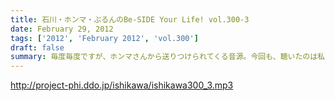 ```yaml
---
title: 石川・ホンマ・ぶるんのBe-SIDE Your Life! vol.300-3
date: February 29, 2012
tags: ['2012', 'February 2012', 'vol.300']
draft: false
summary: 毎度毎度ですが、ホンマさんから送りつけられてくる音源。今回も、聴いたのは私・ＮＡＭＡＥのみでした。こりゃ～～アルバム制作はＹＯＳＨＩＫＩさんなみの期間が必要そうですな。NAMAE
---
```


http://project-phi.ddo.jp/ishikawa/ishikawa300_3.mp3